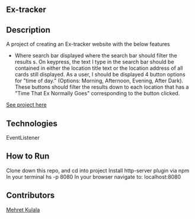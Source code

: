 ## Ex-tracker

## Description
A project of creating an Ex-tracker website with the below features

* Where search bar displayed where the search bar should filter the results s. On keypress, the text I type in the search bar should be contained in either the location title text or the location address of all cards still displayed.
As a user, I should be displayed 4 button options for "time of day." (Options: Morning, Afternoon, Evening, After Dark). These buttons should filter the results down to each location that has a "Time That Ex Normally Goes" corresponding to the button clicked.

[See project here](https://github.com/nss-nightclass-projects/exercise-vault/blob/master/JS_translator.md)


## Technologies
EventListener

## How to Run
Clone down this repo, and cd into project
Install http-server plugin via npm
In your terminal hs -p 8080
In your browser navigate to: localhost:8080

## Contributors
[Mehret Kulala](https://github.com/Mehret17)